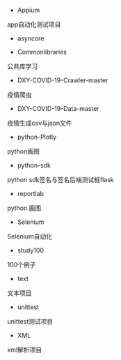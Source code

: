 
* Appium

 app自动化测试项目
 
* asyncore
 
* Commonlibraries

 公共库学习
 
 * DXY-COVID-19-Crawler-master
 
 疫情爬虫
 
 * DXY-COVID-19-Data-master
 
 疫情生成csv与json文件
 
 * python-Plotly
 
 python画图
 
 * python-sdk
 
 python sdk签名与签名后端测试桩flask
 
 * reportlab
 
 python 画图
 
 * Selenium
 
 Selenium自动化
 
 * study100
 
 100个例子
 
 * text
 
 文本项目
 
 * unittest
 
 unittest测试项目
 
 * XML
 
 xml解析项目
 
 